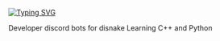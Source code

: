 [![Typing SVG](https://readme-typing-svg.herokuapp.com?color=%e292ee&lines=Hello!+I'm+Malix)](https://git.io/typing-svg)

Developer discord bots for disnake
Learning C++ and Python 

